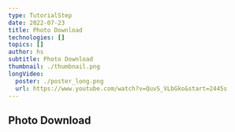 ```yaml
---
type: TutorialStep
date: 2022-07-23
title: Photo Download
technologies: []
topics: []
author: hs
subtitle: Photo Download
thumbnail: ./thumbnail.png
longVideo:
  poster: ./poster_long.png
  url: https://www.youtube.com/watch?v=QuvS_VLbGko&start=2445s
---
```


## Photo Download
